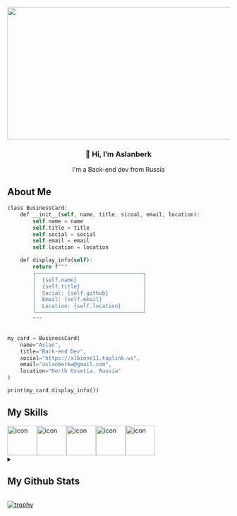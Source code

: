 <br clear="both">

<div align="center">
  <img height="300" width="600" src="https://user-images.githubusercontent.com/74038190/225813708-98b745f2-7d22-48cf-9150-083f1b00d6c9.gif"  />
</div>


<h3 align="center">👋 Hi, I’m Aslanberk</h3>
<p align="center">I'm a Back-end dev from Russia</p>

## About Me

```rs
class BusinessCard:
    def __init__(self, name, title, sicoal, email, location):
        self.name = name
        self.title = title
        self.social = social
        self.email = email
        self.location = location

    def display_info(self):
        return f"""
        ┌──────────────────────────────────┐
        │  {self.name}                     │
        │  {self.title}                    │
        │  Social: {self.github}           │
        │  Email: {self.email}             │
        │  Location: {self.location}       │
        └──────────────────────────────────┘
        """


my_card = BusinessCard(
    name="Aslan",
    title="Back-end Dev",
    social="https://albione11.taplink.ws",
    email="aslanberkw@gmail.com",
    location="North Ossetia, Russia"
)

print(my_card.display_info())
```

## My Skills

<div style="display: flex; align-items: flex-start;"><img src="https://techstack-generator.vercel.app/python-icon.svg" alt="icon" width="67" height="67" /><img src="https://techstack-generator.vercel.app/js-icon.svg" alt="icon" width="67" height="67" /><img src="https://techstack-generator.vercel.app/csharp-icon.svg" alt="icon" width="67" height="67" /><img src="https://techstack-generator.vercel.app/cpp-icon.svg" alt="icon" width="67" height="67" /><img src="https://techstack-generator.vercel.app/java-icon.svg" alt="icon" width="67" height="67" /></div>




<details>
    <summary><h2>My Github Stats</h2></summary>
    <figure>

![](http://github-profile-summary-cards.vercel.app/api/cards/profile-details?username=Aslanberk&theme=2077)
![](http://github-profile-summary-cards.vercel.app/api/cards/repos-per-language?username=Aslanberk&theme=2077)
![](http://github-profile-summary-cards.vercel.app/api/cards/most-commit-language?username=Aslanberk&theme=2077)
![](http://github-profile-summary-cards.vercel.app/api/cards/stats?username=Aslanberk&theme=2077)
![](http://github-profile-summary-cards.vercel.app/api/cards/productive-time?username=Aslanberk&theme=2077&utcOffset=8)

---
</details>

[![trophy](https://github-profile-trophy.vercel.app/?username=aslanberk&theme=onedark)](https://github.com/aslanberk/github-profile-trophy)
